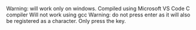 Warning: will work only on windows.
Compiled using Microsoft VS Code C compiler
Will not work using gcc
Warning: do not press enter as it will also be registered as a character. Only press the key.
